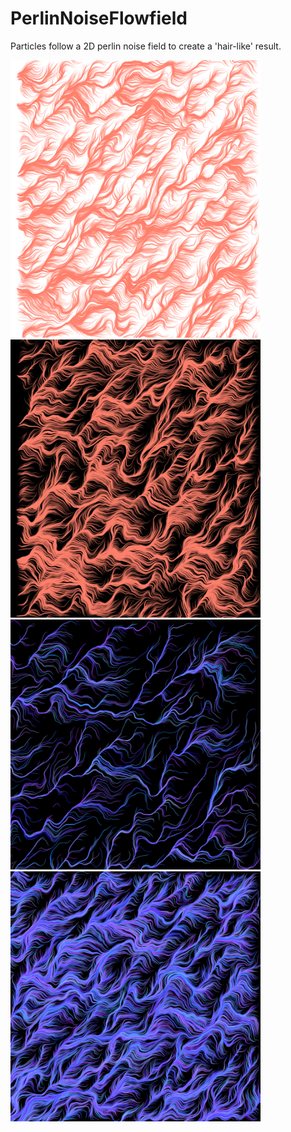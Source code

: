 # PerlinNoiseFlowfield
Particles follow a 2D perlin noise field to create a 'hair-like' result.

<img src="images/coralOnWhite.png" width="400"></img>
<img src="images/coralOnBlack.png" width="400"></img>
<img src="images/thinPurpleOnBlack.png" width="400"></img>
<img src="images/thickPurpleOnBlack.png" width="400"></img>
